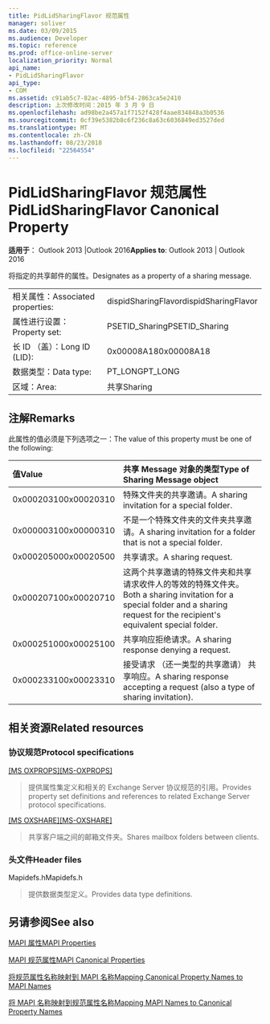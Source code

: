 ```yaml
---
title: PidLidSharingFlavor 规范属性
manager: soliver
ms.date: 03/09/2015
ms.audience: Developer
ms.topic: reference
ms.prod: office-online-server
localization_priority: Normal
api_name:
- PidLidSharingFlavor
api_type:
- COM
ms.assetid: c91ab5c7-82ac-4895-bf54-2863ca5e2410
description: 上次修改时间：2015 年 3 月 9 日
ms.openlocfilehash: ad98be2a457a1f7152f428f4aae834848a3b0536
ms.sourcegitcommit: 0cf39e5382b8c6f236c8a63c6036849ed3527ded
ms.translationtype: MT
ms.contentlocale: zh-CN
ms.lasthandoff: 08/23/2018
ms.locfileid: "22564554"
---
```

# <a name="pidlidsharingflavor-canonical-property"></a><span data-ttu-id="c450b-103">PidLidSharingFlavor 规范属性</span><span class="sxs-lookup"><span data-stu-id="c450b-103">PidLidSharingFlavor Canonical Property</span></span>

  
  
<span data-ttu-id="c450b-104">**适用于**： Outlook 2013 |Outlook 2016</span><span class="sxs-lookup"><span data-stu-id="c450b-104">**Applies to**: Outlook 2013 | Outlook 2016</span></span> 
  
<span data-ttu-id="c450b-105">将指定的共享邮件的属性。</span><span class="sxs-lookup"><span data-stu-id="c450b-105">Designates as a property of a sharing message.</span></span>
  
|||
|:-----|:-----|
|<span data-ttu-id="c450b-106">相关属性：</span><span class="sxs-lookup"><span data-stu-id="c450b-106">Associated properties:</span></span>  <br/> |<span data-ttu-id="c450b-107">dispidSharingFlavor</span><span class="sxs-lookup"><span data-stu-id="c450b-107">dispidSharingFlavor</span></span>  <br/> |
|<span data-ttu-id="c450b-108">属性进行设置：</span><span class="sxs-lookup"><span data-stu-id="c450b-108">Property set:</span></span>  <br/> |<span data-ttu-id="c450b-109">PSETID_Sharing</span><span class="sxs-lookup"><span data-stu-id="c450b-109">PSETID_Sharing</span></span>  <br/> |
|<span data-ttu-id="c450b-110">长 ID （盖）：</span><span class="sxs-lookup"><span data-stu-id="c450b-110">Long ID (LID):</span></span>  <br/> |<span data-ttu-id="c450b-111">0x00008A18</span><span class="sxs-lookup"><span data-stu-id="c450b-111">0x00008A18</span></span>  <br/> |
|<span data-ttu-id="c450b-112">数据类型：</span><span class="sxs-lookup"><span data-stu-id="c450b-112">Data type:</span></span>  <br/> |<span data-ttu-id="c450b-113">PT_LONG</span><span class="sxs-lookup"><span data-stu-id="c450b-113">PT_LONG</span></span>  <br/> |
|<span data-ttu-id="c450b-114">区域：</span><span class="sxs-lookup"><span data-stu-id="c450b-114">Area:</span></span>  <br/> |<span data-ttu-id="c450b-115">共享</span><span class="sxs-lookup"><span data-stu-id="c450b-115">Sharing</span></span>  <br/> |
   
## <a name="remarks"></a><span data-ttu-id="c450b-116">注解</span><span class="sxs-lookup"><span data-stu-id="c450b-116">Remarks</span></span>

<span data-ttu-id="c450b-117">此属性的值必须是下列选项之一：</span><span class="sxs-lookup"><span data-stu-id="c450b-117">The value of this property must be one of the following:</span></span>
  
|<span data-ttu-id="c450b-118">**值**</span><span class="sxs-lookup"><span data-stu-id="c450b-118">**Value**</span></span>|<span data-ttu-id="c450b-119">**共享 Message 对象的类型**</span><span class="sxs-lookup"><span data-stu-id="c450b-119">**Type of Sharing Message object**</span></span>|
|:-----|:-----|
|<span data-ttu-id="c450b-120">0x00020310</span><span class="sxs-lookup"><span data-stu-id="c450b-120">0x00020310</span></span>  <br/> |<span data-ttu-id="c450b-121">特殊文件夹的共享邀请。</span><span class="sxs-lookup"><span data-stu-id="c450b-121">A sharing invitation for a special folder.</span></span>  <br/> |
|<span data-ttu-id="c450b-122">0x00000310</span><span class="sxs-lookup"><span data-stu-id="c450b-122">0x00000310</span></span>  <br/> |<span data-ttu-id="c450b-123">不是一个特殊文件夹的文件夹共享邀请。</span><span class="sxs-lookup"><span data-stu-id="c450b-123">A sharing invitation for a folder that is not a special folder.</span></span>  <br/> |
|<span data-ttu-id="c450b-124">0x00020500</span><span class="sxs-lookup"><span data-stu-id="c450b-124">0x00020500</span></span>  <br/> |<span data-ttu-id="c450b-125">共享请求。</span><span class="sxs-lookup"><span data-stu-id="c450b-125">A sharing request.</span></span>  <br/> |
|<span data-ttu-id="c450b-126">0x00020710</span><span class="sxs-lookup"><span data-stu-id="c450b-126">0x00020710</span></span>  <br/> |<span data-ttu-id="c450b-127">这两个共享邀请的特殊文件夹和共享请求收件人的等效的特殊文件夹。</span><span class="sxs-lookup"><span data-stu-id="c450b-127">Both a sharing invitation for a special folder and a sharing request for the recipient's equivalent special folder.</span></span>  <br/> |
|<span data-ttu-id="c450b-128">0x00025100</span><span class="sxs-lookup"><span data-stu-id="c450b-128">0x00025100</span></span>  <br/> |<span data-ttu-id="c450b-129">共享响应拒绝请求。</span><span class="sxs-lookup"><span data-stu-id="c450b-129">A sharing response denying a request.</span></span>  <br/> |
|<span data-ttu-id="c450b-130">0x00023310</span><span class="sxs-lookup"><span data-stu-id="c450b-130">0x00023310</span></span>  <br/> |<span data-ttu-id="c450b-131">接受请求 （还一类型的共享邀请） 共享响应。</span><span class="sxs-lookup"><span data-stu-id="c450b-131">A sharing response accepting a request (also a type of sharing invitation).</span></span>  <br/> |
   
## <a name="related-resources"></a><span data-ttu-id="c450b-132">相关资源</span><span class="sxs-lookup"><span data-stu-id="c450b-132">Related resources</span></span>

### <a name="protocol-specifications"></a><span data-ttu-id="c450b-133">协议规范</span><span class="sxs-lookup"><span data-stu-id="c450b-133">Protocol specifications</span></span>

<span data-ttu-id="c450b-134">[[MS OXPROPS]](http://msdn.microsoft.com/library/f6ab1613-aefe-447d-a49c-18217230b148%28Office.15%29.aspx)</span><span class="sxs-lookup"><span data-stu-id="c450b-134">[[MS-OXPROPS]](http://msdn.microsoft.com/library/f6ab1613-aefe-447d-a49c-18217230b148%28Office.15%29.aspx)</span></span>
  
> <span data-ttu-id="c450b-135">提供属性集定义和相关的 Exchange Server 协议规范的引用。</span><span class="sxs-lookup"><span data-stu-id="c450b-135">Provides property set definitions and references to related Exchange Server protocol specifications.</span></span>
    
<span data-ttu-id="c450b-136">[[MS OXSHARE]](http://msdn.microsoft.com/library/e4e5bd27-d5e0-43f9-a6ea-550876724f3d%28Office.15%29.aspx)</span><span class="sxs-lookup"><span data-stu-id="c450b-136">[[MS-OXSHARE]](http://msdn.microsoft.com/library/e4e5bd27-d5e0-43f9-a6ea-550876724f3d%28Office.15%29.aspx)</span></span>
  
> <span data-ttu-id="c450b-137">共享客户端之间的邮箱文件夹。</span><span class="sxs-lookup"><span data-stu-id="c450b-137">Shares mailbox folders between clients.</span></span>
    
### <a name="header-files"></a><span data-ttu-id="c450b-138">头文件</span><span class="sxs-lookup"><span data-stu-id="c450b-138">Header files</span></span>

<span data-ttu-id="c450b-139">Mapidefs.h</span><span class="sxs-lookup"><span data-stu-id="c450b-139">Mapidefs.h</span></span>
  
> <span data-ttu-id="c450b-140">提供数据类型定义。</span><span class="sxs-lookup"><span data-stu-id="c450b-140">Provides data type definitions.</span></span>
    
## <a name="see-also"></a><span data-ttu-id="c450b-141">另请参阅</span><span class="sxs-lookup"><span data-stu-id="c450b-141">See also</span></span>



[<span data-ttu-id="c450b-142">MAPI 属性</span><span class="sxs-lookup"><span data-stu-id="c450b-142">MAPI Properties</span></span>](mapi-properties.md)
  
[<span data-ttu-id="c450b-143">MAPI 规范属性</span><span class="sxs-lookup"><span data-stu-id="c450b-143">MAPI Canonical Properties</span></span>](mapi-canonical-properties.md)
  
[<span data-ttu-id="c450b-144">将规范属性名称映射到 MAPI 名称</span><span class="sxs-lookup"><span data-stu-id="c450b-144">Mapping Canonical Property Names to MAPI Names</span></span>](mapping-canonical-property-names-to-mapi-names.md)
  
[<span data-ttu-id="c450b-145">将 MAPI 名称映射到规范属性名称</span><span class="sxs-lookup"><span data-stu-id="c450b-145">Mapping MAPI Names to Canonical Property Names</span></span>](mapping-mapi-names-to-canonical-property-names.md)

